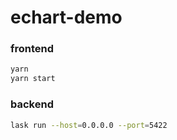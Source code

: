 # echart-demo


### frontend
```bash
yarn
yarn start
```

### backend
```bash
lask run --host=0.0.0.0 --port=5422
```